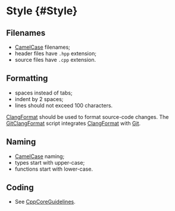 Style {#Style}
=====

Filenames
---------

- [CamelCase] filenames;
- header files have `.hpp` extension;
- source files have `.cpp` extension.

Formatting
----------

- spaces instead of tabs;
- indent by 2 spaces;
- lines should not exceed 100 characters.

[ClangFormat] should be used to format source-code changes. The [GitClangFormat] script integrates
[ClangFormat] with [Git].

Naming
------

- [CamelCase] naming;
- types start with upper-case;
- functions start with lower-case.

Coding
------

- See [CppCoreGuidelines].

[CamelCase]: https://en.wikipedia.org/wiki/CamelCase
[ClangFormat]: http://clang.llvm.org/docs/ClangFormat.html
[Git]: https://git-scm.com/
[GitClangFormat]: https://github.com/llvm-mirror/clang/blob/master/tools/clang-format/git-clang-format
[CppCoreGuidelines]: https://github.com/isocpp/CppCoreGuidelines
